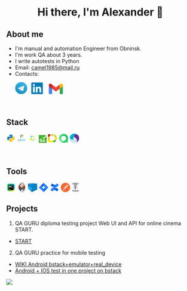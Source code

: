 <div align="center">
   <h1>
      Hi there, I'm Alexander 👋
   </h1>
</div>


<!--About me-->

## About me
- I'm manual and automation Engineer from Obninsk.
- I'm work QA about 3 years.
- I write autotests in Python
- Email: camel1985@mail.ru
- Contacts:

<p>
  &#8287;&#8287;&#8287;&#8287;&#8287;
  <a href="https://t.me/Alexander_Dulalaev"><img width="32px" alt="Telegram" title="Telegram" src="images/tg.png"/></a>
  &#8287;
  <a href="https://www.linkedin.com/in/alexander-dulalaev"><img width="35px" alt="LinkedIn" title="LinkedIn" src="images/linkedin.png/"></a>
  &#8287;
 <a href="mailto:camelclassik1985@gmail.com"><img width="38px" alt="Write me Email" title="Gmail" src="images/gmail.png"/></a>
  
<!--Stack and tools-->

&#8287;&#8287;&#8287;&#8287;&#8287;
## Stack
<p>
  <code><img width="5%" title="Python" src="images/python.png"></code>
  <code><img width="5%" title="Pytest" src="images/pytest.png"></code>
  <code><img width="5%" title="Selene" src="images/selene.png"></code>
  <code><img width="4%" title="Selenium" src="images/selenium.png"></code>
  <code><img width="5%" title="Allure Report" src="images/allure_report.png"></code>
  <code><img width="5%" title="Allure TestOps" src="images/allure_testops.png"></code>
  <code><img width="5%" title="Appium" src="images/appium.svg"></code>
</p>

&#8287;&#8287;&#8287;&#8287;&#8287;
## Tools
<p>
  <code><img width="5%" title="Pycharm" src="images/intellij_pycharm.png"></code>
  <code><img width="5%" title="Jenkins" src="images/jenkins.png"></code>
  <code><img width="5%" title="Selenoid" src="images/selenoid.png"></code>
  <code><img width="5%" title="Jira" src="images/jira.png"></code>
  <code><img width="5%" title="Confluence" src="images/confluence.png"></code>
  <code><img width="5%" title="Postman" src="images/postman.png"></code>
  <code><img width="4%" title="Requests" src="images/requests.png"></code>
</p>

<!--Projects-->

## Projects
1. QA GURU diploma testing project Web UI and API for online cinema START.
- [START](https://github.com/camelclassik85/qa_guru_python_diploma)
2. QA GURU practice for mobile testing 
- [WIKI Android bstack+emulator+real_device](https://github.com/camelclassik85/qa_guru_python_10_22_hw) 
- [Android + IOS test in one project on bstack](https://github.com/camelclassik85/qa_guru_python_10_21_hw)

![](https://github-profile-summary-cards.vercel.app/api/cards/stats?username=camelclassik85&theme=solarized_dark)
